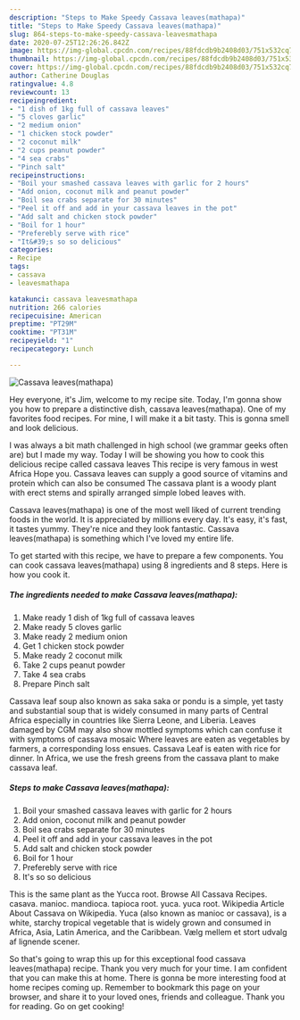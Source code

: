 ```yaml
---
description: "Steps to Make Speedy Cassava leaves(mathapa)"
title: "Steps to Make Speedy Cassava leaves(mathapa)"
slug: 864-steps-to-make-speedy-cassava-leavesmathapa
date: 2020-07-25T12:26:26.842Z
image: https://img-global.cpcdn.com/recipes/88fdcdb9b2408d03/751x532cq70/cassava-leavesmathapa-recipe-main-photo.jpg
thumbnail: https://img-global.cpcdn.com/recipes/88fdcdb9b2408d03/751x532cq70/cassava-leavesmathapa-recipe-main-photo.jpg
cover: https://img-global.cpcdn.com/recipes/88fdcdb9b2408d03/751x532cq70/cassava-leavesmathapa-recipe-main-photo.jpg
author: Catherine Douglas
ratingvalue: 4.8
reviewcount: 13
recipeingredient:
- "1 dish of 1kg full of cassava leaves"
- "5 cloves garlic"
- "2 medium onion"
- "1 chicken stock powder"
- "2 coconut milk"
- "2 cups peanut powder"
- "4 sea crabs"
- "Pinch salt"
recipeinstructions:
- "Boil your smashed cassava leaves with garlic for 2 hours"
- "Add onion, coconut milk and peanut powder"
- "Boil sea crabs separate for 30 minutes"
- "Peel it off and add in your cassava leaves in the pot"
- "Add salt and chicken stock powder"
- "Boil for 1 hour"
- "Preferebly serve with rice"
- "It&#39;s so so delicious"
categories:
- Recipe
tags:
- cassava
- leavesmathapa

katakunci: cassava leavesmathapa 
nutrition: 266 calories
recipecuisine: American
preptime: "PT29M"
cooktime: "PT31M"
recipeyield: "1"
recipecategory: Lunch

---
```



![Cassava leaves(mathapa)](https://img-global.cpcdn.com/recipes/88fdcdb9b2408d03/751x532cq70/cassava-leavesmathapa-recipe-main-photo.jpg)

Hey everyone, it's Jim, welcome to my recipe site. Today, I'm gonna show you how to prepare a distinctive dish, cassava leaves(mathapa). One of my favorites food recipes. For mine, I will make it a bit tasty. This is gonna smell and look delicious.

I was always a bit math challenged in high school (we grammar geeks often are) but I made my way. Today I will be showing you how to cook this delicious recipe called cassava leaves This recipe is very famous in west Africa Hope you. Cassava leaves can supply a good source of vitamins and protein which can also be consumed The cassava plant is a woody plant with erect stems and spirally arranged simple lobed leaves with.

Cassava leaves(mathapa) is one of the most well liked of current trending foods in the world. It is appreciated by millions every day. It's easy, it's fast, it tastes yummy. They're nice and they look fantastic. Cassava leaves(mathapa) is something which I've loved my entire life.


To get started with this recipe, we have to prepare a few components. You can cook cassava leaves(mathapa) using 8 ingredients and 8 steps. Here is how you cook it.

<!--inarticleads1-->

##### The ingredients needed to make Cassava leaves(mathapa):

1. Make ready 1 dish of 1kg full of cassava leaves
1. Make ready 5 cloves garlic
1. Make ready 2 medium onion
1. Get 1 chicken stock powder
1. Make ready 2 coconut milk
1. Take 2 cups peanut powder
1. Take 4 sea crabs
1. Prepare Pinch salt


Cassava leaf soup also known as saka saka or pondu is a simple, yet tasty and substantial soup that is widely consumed in many parts of Central Africa especially in countries like Sierra Leone, and Liberia. Leaves damaged by CGM may also show mottled symptoms which can confuse it with symptoms of cassava mosaic Where leaves are eaten as vegetables by farmers, a corresponding loss ensues. Cassava Leaf is eaten with rice for dinner. In Africa, we use the fresh greens from the cassava plant to make cassava leaf. 

<!--inarticleads2-->

##### Steps to make Cassava leaves(mathapa):

1. Boil your smashed cassava leaves with garlic for 2 hours
1. Add onion, coconut milk and peanut powder
1. Boil sea crabs separate for 30 minutes
1. Peel it off and add in your cassava leaves in the pot
1. Add salt and chicken stock powder
1. Boil for 1 hour
1. Preferebly serve with rice
1. It&#39;s so so delicious


This is the same plant as the Yucca root. Browse All Cassava Recipes. casava. manioc. mandioca. tapioca root. yuca. yuca root. Wikipedia Article About Cassava on Wikipedia. Yuca (also known as manioc or cassava), is a white, starchy tropical vegetable that is widely grown and consumed in Africa, Asia, Latin America, and the Caribbean. Vælg mellem et stort udvalg af lignende scener. 

So that's going to wrap this up for this exceptional food cassava leaves(mathapa) recipe. Thank you very much for your time. I am confident that you can make this at home. There is gonna be more interesting food at home recipes coming up. Remember to bookmark this page on your browser, and share it to your loved ones, friends and colleague. Thank you for reading. Go on get cooking!
